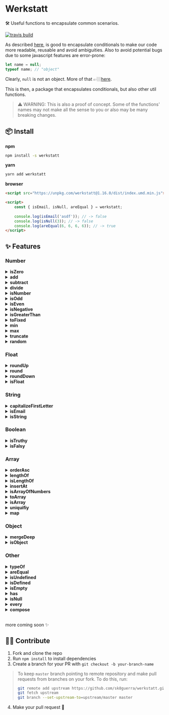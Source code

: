 # Werkstatt

🛠 Useful functions to encapsulate common scenarios.

[![travis build](https://img.shields.io/travis/sk8guerra/werkstatt)](https://travis-ci.org/github/sk8Guerra/werkstatt)


As described [here](https://github.com/ryanmcdermott/clean-code-javascript#encapsulate-conditionals), is good to encapsulate conditionals to make our code more readable, reusable and avoid ambiguities. Also to avoid potential bugs due to some javascript features are error-prone:

```javascript
let name = null;
typeof name; // "object"
```

Clearly, `null` is  not an object. More of that 👉🏼[here](https://2ality.com/2013/10/typeof-null.html).

This is then, a package that encapsulates conditionals, but also other util functions.

> ⚠️ WARNING: This is also a proof of concept. Some of the functions' names may not make all the sense to you or also may be many breaking changes.

## 📦 Install

**npm**
```bash
npm install -s werkstatt
```
**yarn**
```bash
yarn add werkstatt
```
**browser**

```html
<script src="https://unpkg.com/werkstatt@1.16.0/dist/index.umd.min.js"></script>

<script>
    const { isEmail, isNull, areEqual } = werkstatt;
    
    console.log(isEmail('asdf')); // -> false
    console.log(isNull(3)); // -> false
    console.log(areEqual(6, 6, 6, 6)); // -> true
</script>
```

## ✨ Features

### Number

<details>
<summary><strong>isZero</strong></summary>

##### Arguments

| argument | type | description |  returns   |
|-----------|------|------------|------------|
| value     | number  | will be tested if it is 0 or not | boolean |

```javascript
const { isZero } = require('werkstatt');

isZero(7); // -> false
isZero(0); // -> true
```
</details>

<details>
<summary><strong>add</strong></summary>

##### Arguments

| argument | type | description |  returns   |
|-----------|------|------------|------------|
| values     | number  | either an array of numbers or n args | number |

```javascript
const { add } = require('werkstatt');

add(3, 6, 11); // -> 20
const numbers = [1, 2, 3];
add(...numbers); // -> 6
```
</details>

<details>
<summary><strong>subtract</strong></summary>

##### Arguments

| argument | type | description |  returns   |
|-----------|------|------------|------------|
| values     | number  | numbers that will be subtrtacted | number |

```javascript
const { subtract } = require('werkstatt');

subtract(6, 3); // -> 3
```

> NOTE: currently it only supports two numbers as paremeters.
</details>

<details>
<summary><strong>divide</strong></summary>

##### Arguments

| argument | type | description |  returns   |
|-----------|------|------------|------------|
| dividend     | number  | the dividend of the operation | number |
| divider     | number  | the divider of the operation | number |

```javascript
const { divide } = require('werkstatt');

divide(100, 2); // -> 50
divide(10, 5); // -> 2
```
</details>

<details>
<summary><strong>isNumber</strong></summary>

##### Arguments

| argument | type | description |  returns   |
|-----------|------|------------|------------|
| value     | any  | will be tested if it is number or not | boolean |

```javascript
const { isNumber } = require('werkstatt');

isNumber(54); // -> true
isNumber({"hola": "adios"}); // -> false
isNumber([]); // -> false
isNumber(""); // -> false
isNumber(3); // -> true
isNumber(true); // -> false
```

> NOTE: this is an implementation of [is-number](https://www.npmjs.com/package/is-number) package.
</details>

<details>
<summary><strong>isOdd</strong></summary>

##### Arguments

| argument | type | description |  returns   |
|-----------|------|------------|------------|
| value     | number  | will be tested if it is odd number or not | boolean |

```javascript
const { isOdd } = require('werkstatt');

isOdd(7); // -> true
isOdd(4); // -> false
```

> NOTE: this is an implementation of [is-odd](https://www.npmjs.com/package/is-odd) package.
</details>

<details>
<summary><strong>isEven</strong></summary>

##### Arguments

| argument | type | description |  returns   |
|-----------|------|------------|------------|
| value     | number  | will be tested if it is even number or not | boolean |

```javascript
const { isEven } = require('werkstatt');

isEven(7); // -> false
isEven(4); // -> true
```

> NOTE: this is an implementation of [is-even](https://www.npmjs.com/package/is-even) package.
</details>

<details>
<summary><strong>isNegative</strong></summary>

##### Arguments

| argument | type | description |  returns   |
|-----------|------|------------|------------|
| value     | number  | will be tested if it is negative number or not | boolean |

```javascript
const { isNegative } = require('werkstatt');

isNegative(-54); // -> true
isNegative(4); // -> false
```
</details>

<details>
<summary><strong>isGreaterThan</strong></summary>

##### Arguments

| argument | type | description |  returns   |
|-----------|------|------------|------------|
| firstArgument     | number  | first value to be evaluated | boolean |
| secondArgument     | number  | second value to be evaluated | boolean |

```javascript
const { isGreaterThan } = require('werkstatt');

isGreaterThan(100, 50); // -> true
isGreaterThan(1, 50); // -> false
```
</details>

<details>
<summary><strong>toFixed</strong></summary>

##### Arguments

| argument | type | description |
|-----------|------|------------|
| value     | number  | number to convert |
| precision     | number  | desired amount of decimals |

```javascript
const { toFixed } = require('werkstatt');

toFixed(3.14, 4); // -> '3.1400'
toFixed(5.1346, 3); // -> '5.135'
```
</details>

<details>
<summary><strong>min</strong></summary>

##### Arguments

| argument | type | description |
|-----------|------|------------|
| value     | array of numbers or several args  | where to look for the lowest value |

```javascript
const { min } = require('werkstatt');

min(264, 736, 223, 979, 124); // -> 124
min([543, 333, 22, 1865, 976]); // -> 22
```
</details>

<details>
<summary><strong>max</strong></summary>

##### Arguments

| argument | type | description |
|-----------|------|------------|
| value     | array of numbers or several args  | where to look for the highest value |

```javascript
const { max } = require('werkstatt');

max(264, 736, 223, 979, 124); // -> 979
max([543, 333, 22, 1865, 976]); // -> 1865
```
</details>

<details>
<summary><strong>truncate</strong></summary>

##### Arguments

| argument | type | description |
|-----------|------|------------|
| value     | number  | float number  where decimales will be removed |

```javascript
const { truncate } = require('werkstatt');

truncate(123.4567); // -> 123
```
</details>

<details>
<summary><strong>random</strong></summary>

##### Arguments

| argument | type | description |
|-----------|------|------------|
| lower     | number  | lower number desired |
| upper     | number  | upper number desired |
| precision     | number  | amount of decimals desired |

```javascript
const { random } = require('werkstatt');

random(5, 10, 2); // -> 9.32
```
</details>

### Float

<details>
<summary><strong>roundUp</strong></summary>

##### Arguments

| argument | type | 
|-----------|------|
| number    | float|

```javascript
const { roundUp } = require('werkstatt');

roundUp(3.2) // -> 4
```
</details>

<details>
<summary><strong>round</strong></summary>

##### Arguments

| argument | type  |
|-----------|-------|
| number    | float |

```javascript
const { round } = require('werkstatt');

round(5.95); // -> 6
round(5.5); // -> 6
round(5.05); // -> 5
```
</details>

<details>
<summary><strong>roundDown</strong></summary>

##### Arguments

| argument | type  |
|-----------|-------|
| number    | float |

```javascript
const { roundDown } = require('werkstatt');

roundDown(3.8) // -> 3
```
</details>

<details>
<summary><strong>isFloat</strong></summary>

##### Arguments

| argument | type | description |  returns   |
|-----------|------|------------|------------|
| value     | number, float  | will be tested if is or not float | boolean |

```javascript
const { isFloat } = require('werkstatt');

isFloat(6); // -> false
isFloat(6.5); // -> true
```
</details>

### String

<details>
<summary><strong>capitalizeFirstLetter</strong></summary>

##### Arguments

| argument | type | description |  returns   |
|-----------|------|------------|------------|
| value     | string  | string to capitalize first letter | string |

```javascript
const { capitalizeFirstLetter } = require('werkstatt');

capitalizeFirstLetter('hola'); // -> 'Hola'
capitalizeFirstLetter('adios'); // -> 'Adios'
```

> NOTE: this is an implementation of a [Flavio's function](https://flaviocopes.com/how-to-uppercase-first-letter-javascript/)
</details>


<details>
<summary><strong>isEmail</strong></summary>

##### Arguments

| argument | type | description |  returns   |
|-----------|------|------------|------------|
| value     | string  | will be tested if it satisfies an email format | boolean |

```javascript
const { isEmail } = require('werkstatt');

isEmail("a@a.c"); // -> false
isEmail("a@a.co"); // -> true
```
> Best regex [found out there](https://stackoverflow.com/questions/46155/how-to-validate-an-email-address-in-javascript).
</details>

<details>
<summary><strong>isString</strong></summary>

##### Arguments

| argument | type | description |  returns   |
|-----------|------|------------|------------|
| value     | any  | whether or not the value is a string | boolean |

```javascript
const { isString } = require('werkstatt');

isString("Hola"); // -> true
isString([3]); // -> false
```
</details>

### Boolean

<details>
<summary><strong>isTruthy</strong></summary>

> Whenever JavaScript expects a boolean value (e.g. for the condition of an `if` statement), any value can be used. It will be interpreted as either `true` or `false`. The following values are interpreted as `false`:
> * undefined, null
> * **Boolean**: false
> * **Number**: -0, NaN
> * **String**: ''
>
> Speaking JavaScript by Alex Rauschmayer

That means that those values *tend to* to be false. So if you pass as parameter to `isTruthy` function any of those values, it will return `false`. All other values are considered `true`.

```javascript
const { isTruthy } = require('werkstatt');

isTruthy(3)); // -> true
isTruthy({}); // -> true

isTruthy(undefined); // -> false
isTruthy(null); // -> false
isTruthy(false); // -> false
isTruthy(Number('hola')); // -> false
isTruthy(0); // -> false
isTruthy(-0); // -> false
isTruthy(''); // -> false
```
</details>

<details>
<summary><strong>isFalsy</strong></summary>

Exactly the opposite of `isTruthy`.

```javascript
const { isFalsy } = require('werkstatt');

isFalsy(3)); // -> false
isFalsy(null); // -> true

```
</details>

### Array

<details>
<summary><strong>orderAsc</strong></summary>

##### Arguments

| argument | type | description |  returns   |
|-----------|------|------------|------------|
| value     | array<number>  | will order the list in ascending mode | array (ordened) |

```javascript
const { orderAsc } = require('werkstatt');

orderAsc([8, 10, 6]); // -> [6, 8, 10]
```

> NOTE: this is an implementation of [quicksort algorithm](https://en.wikipedia.org/wiki/Quicksort)
</details>

<details>
<summary><strong>lengthOf</strong></summary>

##### Arguments

| argument | type | description |  returns   |
|-----------|------|------------|------------|
| value     | array, string, json  | length of the passed argument | number |

```javascript
const { lengthOf } = require('werkstatt');

lengthOf([8, 10, 6]); // -> 3
```
</details>

<details>
<summary><strong>isLengthOf</strong></summary>

##### Arguments

| argument | type | description |  returns   |
|-----------|------|------------|------------|
| value     | array, string, json  | test if the first argument has the desired length (that specified in the second argument) | boolean |

```javascript
const { isLengthOf } = require('werkstatt');

isLengthOf([8, 10, 6], 3); // -> true
isLengthOf("hola", 0); // -> false
isLengthOf({name: "Jorge", lasName: "Guerra"}, 2) // -> true
```
</details>

<details>
<summary><strong>insertAt</strong></summary>

##### Arguments

| argument | type | description |
|-----------|------|------------|
| array     | any  | where the element will be inserted.
| index     | any  | at which the element will be inserted.
| elementToInsert | any  | element to insert in the array.

```javascript
const { insertAt } = require('werkstatt');

insertAt([1, 2, 3], 1, 4); // -> [1, 4, 2, 3]
```
</details>

<details>
<summary><strong>isArrayOfNumbers</strong></summary>

##### Arguments

| argument | type | description |  returns   |
|-----------|------|------------|------------|
| values     | number  | array to test | boolean |

```javascript
const { isArrayOfNumbers } = require('werkstatt');

isArrayOfNumbers([3, 6, 11, 'hola']); // -> false
isArrayOfNumbers([1, 2, 3]); // -> true
```
</details>

<details>
<summary><strong>toArray</strong></summary>

##### Arguments

| argument | type | description |  returns   |
|-----------|------|------------|------------|
| arrayLikeObject/NodeList     | any  | object to convert | array |

```javascript
const { toArray } = require('werkstatt');

function testToArray() {
  console.log(arguments); // array like object -> [Arguments] { '0': 1, '1': 2, '2': 3 }
  return toArray(arguments);
}

testToArray(1, 2, 3); // -> [ 1, 2, 3 ]
```
</details>

<details>
<summary><strong>isArray</strong></summary>

##### Arguments

| argument | type | description |  returns   |
|-----------|------|------------|------------|
| value     | any  | whether or not the value is an array | boolean |

```javascript
const { isArray } = require('werkstatt');

isArray("Hola"); // -> false
isArray([3]); // -> true
```
</details>

<details>
<summary><strong>uniquifiy</strong></summary>

##### Arguments

| argument | type | description |  returns   |
|-----------|------|------------|------------|
| array     | array  | Array to be processed | array |

```javascript
const { uniquify } = require('werkstatt');

const shoes = [
  { id: 1, name: "nikesb" },
  { id: 1, name: "nikesb" },
  { id: 2, name: "lakai" },
  { id: 2, name: "lakai" },
  { id: 3, name: "etnies" },
];

const unique = uniquify(shoes, (a,b) => a.id === b.id);

/*

[
  { id: 1, name: "nikesb" },
  { id: 2, name: "lakai" },
  { id: 3, name: "etnies" },
]

*/

```
</details>

<details>
<summary><strong>map</strong></summary>

##### Arguments

| argument | type | description |
|-----------|------|------------|
| array     | array  | Array to be processed |
| transform     | func  | function to apply to element in the array |

```javascript
const { map } = require('werkstatt');

const numbers = [1, 2, 3];
map(numbers, x => x * 2); // -> [2, 4, 6]

```
</details>

### Object

<details>
<summary><strong>mergeDeep</strong></summary>

##### Arguments

| argument | type |
|-----------|------|
| target     | object  |
| source     | object  |

```javascript
const { mergeDeep } = require('werkstatt');

const obj1 = {
    a: 1,
    b: 1, 
    c: { x: 1, y: 1 },
    d: [ 1, 1 ]
  }

const obj2 = {
  b: 2, 
  c: { y: 2, z: 2 },
  d: [ 2, 2 ],
  e: 2
}


mergeDeep(obj1, obj2);

/*

{ 
  a: 1, 
  b: 2, 
  c: { x: 1, y: 2, z: 2 }, 
  d: [ 1, 1, 2, 2 ], 
  e: 2 
};
*/

```

Author: [jhildenbiddle](https://stackoverflow.com/questions/27936772/how-to-deep-merge-instead-of-shallow-merge/48218209#48218209)

</details>

<details>
<summary><strong>isObject</strong></summary>

##### Arguments

| argument | type |
|-----------|------|
| obj     | any  |

```javascript
const { isObject } = require('werkstatt');

const obj1 = {
  a: 1,
  b: 1, 
  c: { x: 1, y: 1 },
  d: [ 1, 1 ]
}

isObject(obj1); // -> true

```
</details>

### Other

<details>
<summary><strong>typeOf</strong></summary>

##### Arguments

| argument | type | description |  returns   |
|-----------|------|------------|------------|
| value     | any  | will get the type of a passed value | string |

```javascript
const { typeOf } = require('werkstatt');

typeOf(6.5); // -> float
typeOf([]); // -> array
typeOf({}); // -> object
typeOf(null); // -> 'null'
typeOf(undefined); // -> 'undefined'
typeOf('undefined'); // -> 'string'
typeOf(true); // -> 'boolean'
typeOf(() => {}); // -> 'function'
typeOf(6); // -> number
```
</details>

<details>
<summary><strong>areEqual</strong></summary>

##### Arguments

| argument | type | description |  returns   |
|-----------|------|------------|------------|
| n amount     | any  | args to compare | boolean |

```javascript
const { areEqual } = require('werkstatt');

areEqual(100, 2); // -> false

var name;
areEqual(typeOf(name), 'undefined'); // -> true

const numbers = [4, 3, 5, 7, 3, 9];
areEqual(...numbers); // -> false

const ages = [9, 9, 9, 9, 9];
areEqual(...ages); // -> true
```

> NOTE: This function supports primitive values only because objects are not compared by value but by reference. 
</details>

<details>
<summary><strong>isUndefined</strong></summary>

##### Arguments

| argument | type | description |  returns   |
|-----------|------|------------|------------|
| value     | any  | will be tested if is undefined or not | boolean |

```javascript
const { isUndefined } = require('werkstatt');

isUndefined(); // -> true
isUndefined("a@a.co"); // -> false
```
</details>

<details>
<summary><strong>isDefined</strong></summary>

##### Arguments

| argument | type | description |  returns   |
|-----------|------|------------|------------|
| value     | any  | will be tested if is or not defined | boolean |

```javascript
const { isDefined } = require('werkstatt');

isDefined(100); // -> true
var name;
isDefined(name); // -> false

var age = null;
isDefined(age); // -> false
isDefined({}); // -> true
```
</details>

<details>
<summary><strong>isEmpty</strong></summary>

##### Arguments

| argument | type |
|-----------|------|
| param     | any  |

```javascript
const { isEmpty } = require('werkstatt');

isEmpty({}); // -> true
isEmpty({"hola": "adios"}); // -> false
isEmpty([]); // -> true
isEmpty(""); // -> true
isEmpty(3); // -> true
isEmpty(true); // -> true
```
> Note: `isEmpty` currently supports array, object and string only.
</details>

<details>
<summary><strong>has</strong></summary>

##### Arguments

| argument | type | description |  returns   |
|-----------|------|------------|------------|
| firstArgument     | number  | first value to be evaluated | boolean |
| secondArgument     | number  | second value to be evaluated | boolean |

```javascript
const { has } = require('werkstatt');

has([3, 5], 3); // -> true
has(["Hola", "adios"], "true"); // -> false
has("Jorge", "e"); // -> true
```
</details>

<details>
<summary><strong>isNull</strong></summary>

##### Arguments

| argument | type | description |  returns   |
|-----------|------|------------|------------|
| value     | any  | value to be evaluated | boolean |

```javascript
const { isNull } = require('werkstatt');

var name = null;
isNull(name); // -> true
isNull("Hola"); // -> false
```
</details>

<details>
<summary><strong>every</strong></summary>

##### Arguments

| argument | type | description |  returns   |
|-----------|------|------------|------------|
| args     | array  | arguments to match to a specific type | boolean |

```javascript
const { every } = require('werkstatt');

every('adios' === 'adios', 'hola' === 'hola').is.true // -> true
every('adios', 'hola').is.string // -> true
every(1, 2).is.number // -> true
```
</details>

<details>
<summary><strong>compose</strong></summary>

##### Arguments

| argument | type | description |  returns   |
|-----------|------|------------|------------|
| fns     | array  | functions to be executed | function |

```javascript
const { compose } = require('werkstatt');

const h = n => n / 2;
const g = n => n + 1;
const f = n => n * 2;

compose(f, g, h)(20) // -> 22
```
</details>

<br />

more coming soon ✨

## 🙌🏽 Contribute

1. Fork and clone the repo
2. Run `npm install` to install dependencies
3. Create a branch for your PR with `git checkout -b your-branch-name`

> To keep `master` branch pointing to remote repository and make
> pull requests from branches on your fork. To do this, run:
>
> ```sh
> git remote add upstream https://github.com/sk8guerra/werkstatt.git
> git fetch upstream
> git branch --set-upstream-to=upstream/master master
> ```

4. Make your pull request 🥳
